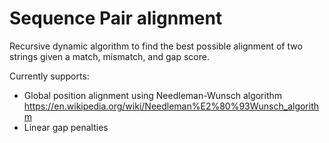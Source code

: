 # Sequence Pair alignment 

Recursive dynamic algorithm to find the best possible alignment of two strings given a match, mismatch, and gap score. 

Currently supports: 
- Global position alignment using Needleman-Wunsch algorithm
https://en.wikipedia.org/wiki/Needleman%E2%80%93Wunsch_algorithm
- Linear gap penalties 
